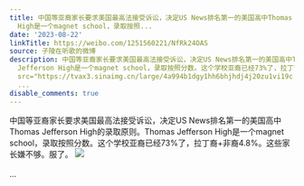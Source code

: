 ```yaml
---
title: 中国等亚裔家长要求美国最高法接受诉讼，决定US News排名第一的美国高中Thomas Jefferson High的录取原则。Thomas Jefferson
  High是一个magnet school，录取按照...
date: '2023-08-22'
linkTitle: https://weibo.com/1251560221/NfRk24OAS
source: 子陵在听歌的微博
description: 中国等亚裔家长要求美国最高法接受诉讼，决定US News排名第一的美国高中Thomas Jefferson High的录取原则。Thomas
  Jefferson High是一个magnet school，录取按照分数。这个学校亚裔已经73%了，拉丁裔+非裔4.8%。这些家长嫌不够。服了。 <img style=""
  src="https://tvax3.sinaimg.cn/large/4a994b1dgy1hh6bhjhdj4j20zu1vi19c.jpg" referrerpolicy="no-referrer"><br><br>
  ...
disable_comments: true
---
```

中国等亚裔家长要求美国最高法接受诉讼，决定US News排名第一的美国高中Thomas Jefferson High的录取原则。Thomas Jefferson High是一个magnet school，录取按照分数。这个学校亚裔已经73%了，拉丁裔+非裔4.8%。这些家长嫌不够。服了。 <img style="" src="https://tvax3.sinaimg.cn/large/4a994b1dgy1hh6bhjhdj4j20zu1vi19c.jpg" referrerpolicy="no-referrer"><br><br> ...